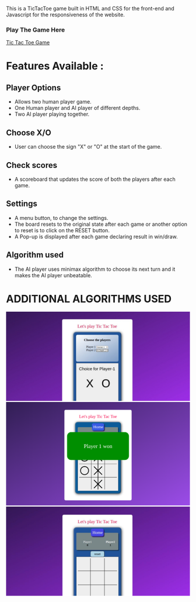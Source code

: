 This is a TicTacToe game built in HTML and CSS for the front-end and Javascript for the responsiveness of the website.

###  Play The Game Here
<a href="https://anjalisoni3655.github.io/MarsCodeWar/">  Tic Tac Toe Game</a>

# Features Available :

## Player Options 
- Allows two human player game.
- One Human player and AI player of different depths.
- Two AI player playing together.

## Choose X/O 
- User can choose the sign "X" or "O" at the start of the game.

## Check scores 
- A scoreboard that updates the score of both the players after each game.

## Settings 
- A menu button, to change the settings.
- The board resets to the original state after each game or another option to reset is to click on the RESET button.
- A Pop-up is displayed after each game declaring result in win/draw.

## Algorithm used
- The AI player uses minimax algorithm to choose its next turn and it makes the AI player unbeatable.

# ADDITIONAL ALGORITHMS USED


![Screenshot](images/image1.png)
![Screenshot](images/image2.png)
![Screenshot](images/image3.png)

